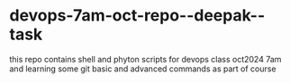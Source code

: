 # devops-7am-oct-repo--deepak--task
this repo contains shell and phyton scripts for devops class oct2024 7am and learning some git basic and advanced commands as part of course
